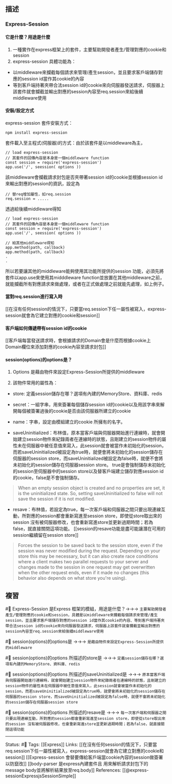 
## 描述

### Express-Session

#### 它是什麼？用途是什麼
1. 一種實作在express框架上的套件，主要幫助開發者產生/管理對應的cookie和session
2. express-session 具體功能為：
- 以middleware來攔截每個請求來管理/產生session，並且要求客戶端儲存對應的session id當作其cookie的內容
- 等到客戶端持著夾帶合法session id的cookie來向伺服器發送請求，伺服器上該套件就會攔截並輸出對應的session內容至req.session來給後續middleware使用


#### 安裝/設定方式
express-session 套件安裝方式：
```
npm install express-session
```

套件載入至主程式(伺服器)的方式：由於該套件是以middleware為主，
```
// load express-session
// 其套件的回傳內容是本身是一個middleware function
const session = require('express-session')
app.use('/', seession( options ))

```

該middleware會攔截請求封包是否夾帶著session id的cookie並根據session id來輸出對應的session的資訊，設定為
```
// 替req增加屬性，如req.session
req.session = .....
```

透過給後續middleware得知
```
// load express-session
// 其套件的回傳內容是本身是一個middleware function
const session = require('express-session')
app.use('/', seession( options ))

// 給其他middleware得知
app.method(path, callback)
app.method(path, callback)
.
.
```

所以若要讓其他的middleware能夠使用其功能所提供的session 功能，必須先將套件以app.use來使用其midddleware function並放置在其他middleware之前，就能攔截所有對應請求來做處理，或者在正式做處理之前就能先處理，如上例子。

#### 當對req.session進行寫入時
[[在沒有任何session的情況下，只要當req.session下任一屬性被寫入，express-session就會為它建立對應的cookie和session]]

#### 客戶端如何傳遞帶有session id的cookie
[[客戶端每當發送請求時，會根據請求的Domain會是什麼而根據cookie上 Domain欄位來添加對應的cookie內容至請求封包]]


#### session(options)的options是？
1. Options 是藉由物件來設定Express-Session所提供的middleware

2. 該物件常用的屬性為：
- store: 定義session儲存在哪？選項有內建的MemoryStore、資料庫、redis
- secret：一組字串，用來簽署每個儲存session id的cookie以及用該字串來解開每個被簽署過後的cookie是否由該伺服器所建立的cookie

- name：字串，設定由模組建立的cookie 所擁有的名字。

- saveUninitialized：布林值，原本當客戶端與伺服器開始進行連線時，就會開始建立session物件來紀錄兩者在連線時的狀態，且剛建立的session物件的屬性未在伺服器中被任意值來寫入，此session就會被當作未初始化的session，而若saveUninitialized被設定為true時，就便會將未初始化的session儲存在伺服器的session store，而saveUninitialized被設定為false時，就便不會將未初始化的session儲存在伺服器session store。 true是會強制儲存未初始化的session至伺服器中的session store以及替客戶端建立儲存對應session id的cookie，false是不會強制儲存。

> When an empty session object is created and no properties are set, it is the uninitialized state. So, setting saveUninitialized to false will not save the session if it is not modified.

- resave：布林值，若設定為true，每一次客戶端和伺服器之間只要出現連線互動，所對應的session都會重新寫進至session store，即使從store取出來的session 沒有被伺服器修改，也會重新寫進store並更新過期時間；若為false，就直接關閉這項功能。
	[[session的resave功能是盡可能讓潛在可用的session繼續留在session store]]
> Forces the session to be saved back to the session store, even if the session was never modified during the request. Depending on your store this may be necessary, but it can also create race conditions where a client makes two parallel requests to your server and changes made to the session in one request may get overwritten when the other request ends, even if it made no changes (this behavior also depends on what store you're using).



## 複習
#🧠 Express-Session 是Express 框架的模組，用途是什麼？->->-> `主要幫助開發者產生/管理對應的cookie和session，具體是以middleware來攔截每個請求來管理/產生session，並且要求客戶端儲存對應的session id當作其cookie的內容、等到客戶端持著夾帶合法session id的cookie來向伺服器發送請求，伺服器上該套件就會攔截並輸出對應的session內容至req.session來給後續middleware使用`
<!--SR:!2023-05-16,74,208-->

#🧠  session(options)的options是 ->->-> `是藉由物件來設定Express-Session所提供的middleware`
<!--SR:!2023-09-23,290,248-->
#🧠 session(options)的options 所描述的store是 ->->-> `定義session儲存在哪？選項有內建的MemoryStore、資料庫、redis`
<!--SR:!2025-04-15,623,248-->

#🧠 session(options)的options 所描述的saveUninitialized是 ->->-> `原本當客戶端與伺服器開始進行連線時，就會開始建立session物件來紀錄兩者在連線時的狀態，且剛建立的session物件的屬性未在伺服器中被任意值來寫入，此session就會被當作未初始化的session，而若saveUninitialized被設定為true時，就便會將未初始化的session儲存在伺服器的session store，而saveUninitialized被設定為false時，就便不會將未初始化的session儲存在伺服器session store`
<!--SR:!2023-08-02,258,248-->

#🧠 session(options)的options 所描述的resave是 ->->-> `每一次客戶端和伺服器之間只要出現連線互動，所對應的session都會重新寫進至session store，即使從store取出來的session 沒有被伺服器修改，也會重新寫進store並更新過期時間；若為false，就直接關閉這項功能`
<!--SR:!2024-02-25,338,210-->

---
Status: #🌱 
Tags:
[[Express]] 
Links:
[[在沒有任何session的情況下，只要當req.session下任一屬性被寫入，express-session就會為它建立對應的cookie和session]]
[[Express-session 會替要傳給客戶端當cookie內容的session做簽署以防竄改]]
[[body-parser 是express內建套件且 用來解析請求封包下的message body並將解析結果放至req.body]]
References:
[[@express-sessionExpressjsSessionSimple]]
